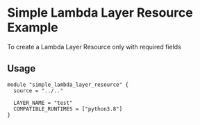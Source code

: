 # Simple Lambda Layer Resource Example
To create a Lambda Layer Resource only with required fields

## Usage

```hcl
module "simple_lambda_layer_resource" {
  source = "../.."

  LAYER_NAME = "test"
  COMPATIBLE_RUNTIMES = ["python3.8"]
}
```